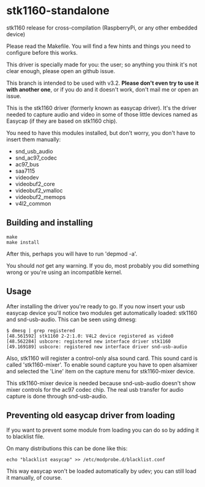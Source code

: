 stk1160-standalone
==================

stk1160 release for cross-compilation (RaspberryPi, or any other embedded device)

Please read the Makefile. You will find a few hints and things
you need to configure before this works.

This driver is specially made for you: the user;
so anything you think it's not clear enough, please open an github issue.

This branch is intended to be used with v3.2.
__Please don't even try to use it with another one__,
or if you do and it doesn't work, don't mail me or open an issue.

This is the stk1160 driver (formerly known as easycap driver).
It's the driver needed to capture audio and video in some of those
little devices named as Easycap (if they are based on stk1160 chip).

You need to have this modules installed, but don't worry,
you don't have to insert them manually:

- snd\_usb\_audio
- snd\_ac97\_codec
- ac97\_bus
- saa7115
- videodev
- videobuf2\_core
- videobuf2\_vmalloc
- videobuf2\_memops
- v4l2\_common

Building and installing
-----------------------

    make
    make install
    
After this, perhaps you will have to run 'depmod -a'.

You should *not* get any warning. 
If you do, most probably you did something wrong or you're using an incompatible kernel.

Usage
-----

After installing the driver you're ready to go.
If you now insert your usb easycap device you'll notice two modules get automatically loaded:
stk1160 and snd-usb-audio.
This can be seen using dmesg:

    $ dmesg | grep registered
    [48.561592] stk1160 2-2:1.0: V4L2 device registered as video0
    [48.562284] usbcore: registered new interface driver stk1160
    [49.169189] usbcore: registered new interface driver snd-usb-audio

Also, stk1160 will register a control-only alsa sound card.
This sound card is called 'stk1160-mixer'.
To enable sound capture you have to open alsamixer and selected
the 'Line' item on the capture menu for stk1160-mixer device.

This stk1160-mixer device is needed because snd-usb-audio
doesn't show mixer controls for the ac97 codec chip.
The real usb transfer for audio capture is done through snd-usb-audio.

Preventing old easycap driver from loading
------------------------------------------

If you want to prevent some module from loading
you can do so by adding it to blacklist file.

On many distributions this can be done like this:

    echo "blacklist easycap" >> /etc/modprobe.d/blacklist.conf

This way easycap won't be loaded automatically by udev;
you can still load it manually, of course.
